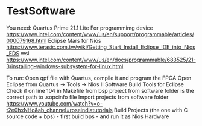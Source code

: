# TestSoftware
You need:
Quartus Prime 21.1 Lite
For programmimg device https://www.intel.com/content/www/us/en/support/programmable/articles/000079168.html
Eclipse Mars for Nios https://www.terasic.com.tw/wiki/Getting_Start_Install_Eclipse_IDE_into_Nios_EDS
wsl https://www.intel.com/content/www/us/en/docs/programmable/683525/21-3/installing-windows-subsystem-for-linux.html

To run:
Open qpf file with Quartus, compile it and program the FPGA
Open Eclipse from Quartus -> Tools -> Nios II Software Build Tools for Eclipse
Check if on line 104 in Makefile from bsp project from software folder is the correct path to .sopcinfo file
Import projects from software folder https://www.youtube.com/watch?v=o-t2e0hxNHc&ab_channel=roseindiatutorials
Build Projects (the one with C source code + bps) - first build bps - and run it as Nios Hardware
